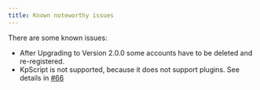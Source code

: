 ```yaml
---
title: Known noteworthy issues
---
```

There are some known issues:
* After Upgrading to Version 2.0.0 some accounts have to be deleted and re-registered.
* KpScript is not supported, because it does not support plugins. See details in [#66](https://github.com/Kyrodan/KeeAnywhere/issues/66)
